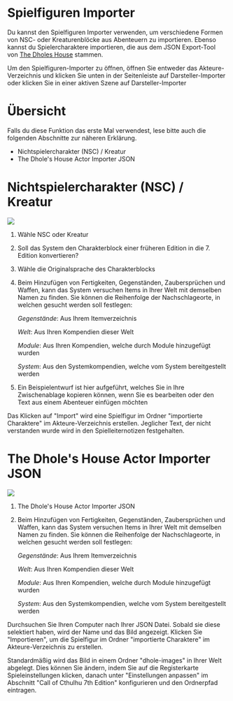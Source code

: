# Spielfiguren Importer

Du kannst den Spielfiguren Importer verwenden, um verschiedene Formen von NSC- oder Kreaturenblöcke aus Abenteuern zu importieren. Ebenso kannst du Spielercharaktere importieren, die aus dem JSON Export-Tool von [The Dholes House](https://www.dholeshouse.org/) stammen.

Um den Spielfiguren-Importer zu öffnen, öffnen Sie entweder das Akteure-Verzeichnis und klicken Sie unten in der Seitenleiste auf Darsteller-Importer oder klicken Sie in einer aktiven Szene auf Darsteller-Importer

# Übersicht

Falls du diese Funktion das erste Mal verwendest, lese bitte auch die folgenden Abschnitte zur näheren Erklärung.

- Nichtspielercharakter (NSC) / Kreatur
- The Dhole's House Actor Importer JSON

# Nichtspielercharakter (NSC) / Kreatur

![](../../assets/manual/importer/importer.webp)

1. Wähle NSC oder Kreatur
2. Soll das System den Charakterblock einer früheren Edition in die 7. Edition konvertieren?
3. Wähle die Originalsprache des Charakterblocks
4. Beim Hinzufügen von Fertigkeiten, Gegenständen, Zaubersprüchen und Waffen, kann das System versuchen Items in Ihrer Welt mit demselben Namen zu finden. Sie können die Reihenfolge der Nachschlageorte, in welchen gesucht werden soll festlegen:

	_Gegenstände_: Aus Ihrem Itemverzeichnis

	_Welt_: Aus Ihren Kompendien dieser Welt

	_Module_: Aus Ihren Kompendien, welche durch Module hinzugefügt wurden

	_System_: Aus den Systemkompendien, welche vom System bereitgestellt werden

5. Ein Beispielentwurf ist hier aufgeführt, welches Sie in Ihre Zwischenablage kopieren können, wenn Sie es bearbeiten oder den Text aus einem Abenteuer einfügen möchten

Das Klicken auf "Import" wird eine Spielfigur im Ordner "importierte Charaktere" im Akteure-Verzeichnis erstellen. Jeglicher Text, der nicht verstanden wurde wird in den Spielleiternotizen festgehalten.

# The Dhole's House Actor Importer JSON

![](../../assets/manual/importer/actor.webp)

1. The Dhole's House Actor Importer JSON
2. Beim Hinzufügen von Fertigkeiten, Gegenständen, Zaubersprüchen und Waffen, kann das System versuchen Items in Ihrer Welt mit demselben Namen zu finden. Sie können die Reihenfolge der Nachschlageorte, in welchen gesucht werden soll festlegen:

	_Gegenstände_: Aus Ihrem Itemverzeichnis

	_Welt_: Aus Ihren Kompendien dieser Welt

	_Module_: Aus Ihren Kompendien, welche durch Module hinzugefügt wurden

	_System_: Aus den Systemkompendien, welche vom System bereitgestellt werden

Durchsuchen Sie Ihren Computer nach Ihrer JSON Datei. Sobald sie diese selektiert haben, wird der Name und das Bild angezeigt. Klicken Sie "Importieren", um die Spielfigur im Ordner "importierte Charaktere" im Akteure-Verzeichnis zu erstellen.

Standardmäßig wird das Bild in einem Ordner "dhole-images" in Ihrer Welt abgelegt. Dies können Sie ändern, indem Sie auf die Registerkarte Spieleinstellungen klicken, danach unter "Einstellungen anpassen" im Abschnitt "Call of Cthulhu 7th Edition" konfigurieren und den Ordnerpfad eintragen.
